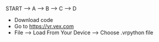 START --> A --> B --> C --> D
- Download code
- Go to https://vr.vex.com
- File --> Load From Your Device --> Choose .vrpython file 
